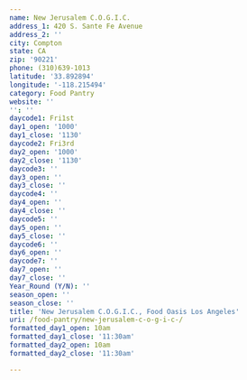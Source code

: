 ```yaml
---
name: New Jerusalem C.O.G.I.C.
address_1: 420 S. Sante Fe Avenue
address_2: ''
city: Compton
state: CA
zip: '90221'
phone: (310)639-1013
latitude: '33.892894'
longitude: '-118.215494'
category: Food Pantry
website: ''
'': ''
daycode1: Fri1st
day1_open: '1000'
day1_close: '1130'
daycode2: Fri3rd
day2_open: '1000'
day2_close: '1130'
daycode3: ''
day3_open: ''
day3_close: ''
daycode4: ''
day4_open: ''
day4_close: ''
daycode5: ''
day5_open: ''
day5_close: ''
daycode6: ''
day6_open: ''
daycode7: ''
day7_open: ''
day7_close: ''
Year_Round (Y/N): ''
season_open: ''
season_close: ''
title: 'New Jerusalem C.O.G.I.C., Food Oasis Los Angeles'
uri: /food-pantry/new-jerusalem-c-o-g-i-c-/
formatted_day1_open: 10am
formatted_day1_close: '11:30am'
formatted_day2_open: 10am
formatted_day2_close: '11:30am'

---
```

